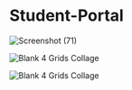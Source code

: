 # Student-Portal
![Screenshot (71)](https://github.com/user-attachments/assets/2b67e65c-b1bd-4da9-9ba6-27acaef7ee63)    

![Blank 4 Grids Collage](https://github.com/user-attachments/assets/c3c64526-79a5-4d60-aa2e-42db1d9acd36)  

![Blank 4 Grids Collage](https://github.com/user-attachments/assets/5a8ce4bc-ae24-4b2f-956c-5e27c7f575fb)


